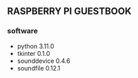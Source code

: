 ## RASPBERRY PI GUESTBOOK

### software
- python 3.11.0
- tkinter 0.1.0
- sounddevice 0.4.6
- soundfile 0.12.1

